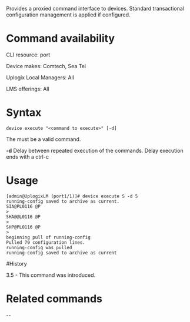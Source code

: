 <!-- 5.4 -->

Provides a proxied command interface to devices.  Standard transactional configuration management is applied if configured.  

# Command availability 

CLI resource: port

Device makes: Comtech, Sea Tel

Uplogix Local Managers: All

LMS offerings: All

# Syntax 

```
device execute "<command to execute>" [-d]
```

The <command to execute> must be a valid command.

**-d** <delay>  Delay between repeated execution of the commands.  Delay execution ends with a ctrl-c

# Usage 

```
[admin@UplogixLM (port1/1)]# device execute S -d 5
running-config saved to archive as current.
SIA@PL0116 @P
>
SHA@@L0116 @P
>
SHP@PL0116 @P
>
beginning pull of running-config
Pulled 79 configuration lines.
running-config was pulled
running-config saved to archive as current
```

#History 

3.5 - This command was introduced.

# Related commands
--
